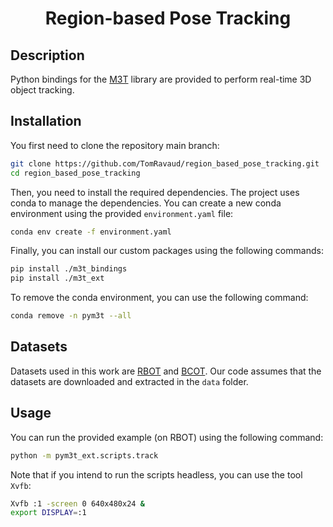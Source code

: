 <div align="center">

# Region-based Pose Tracking

</div>

## Description

Python bindings for the [M3T](https://github.com/DLR-RM/3DObjectTracking/tree/master/M3T) library are provided to perform real-time 3D object tracking.

## Installation

You first need to clone the repository main branch:

```bash
git clone https://github.com/TomRavaud/region_based_pose_tracking.git
cd region_based_pose_tracking
```

Then, you need to install the required dependencies. The project uses conda to manage the dependencies. You can create a new conda environment using the provided `environment.yaml` file:

```bash
conda env create -f environment.yaml
```

Finally, you can install our custom packages using the following commands:

```bash
pip install ./m3t_bindings
pip install ./m3t_ext
```

To remove the conda environment, you can use the following command:

```bash
conda remove -n pym3t --all
```

## Datasets

Datasets used in this work are [RBOT](https://www.mi.hs-rm.de/~schwan/research/RBOT/)
and [BCOT](https://ar3dv.github.io/BCOT-Benchmark/).
Our code assumes that the datasets are downloaded and extracted in the `data` folder.

## Usage

You can run the provided example (on RBOT) using the following command:

```bash
python -m pym3t_ext.scripts.track
```

Note that if you intend to run the scripts headless, you can use the tool `Xvfb`:

```bash
Xvfb :1 -screen 0 640x480x24 &
export DISPLAY=:1
```